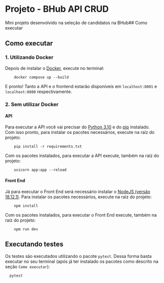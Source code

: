 # Projeto - BHub API CRUD

Mini projeto desenvolvido na seleção de candidatos na BHub## Como executar

## Como executar

### 1. Utilizando Docker

Depois de instalar o [Docker](https://docs.docker.com/engine/install/ubuntu/), execute no terminal:

```
    docker compose up --build
```

E pronto! Tanto a API e o frontend estarão disponíveis em `localhost:8001` e `localhost:8000` respectivamente.

### 2. Sem utilizar Docker

#### API

Para executar a API você vai precisar do [Python 3.10](https://www.python.org/downloads/) e do [pip](https://pip.pypa.io/en/stable/installation/) instalado. Com isso pronto, para instalar os pacotes necessários, execute na raíz do projeto:

```
    pip install -r requirements.txt
```

Com os pacotes instalados, para executar a API execute, também na raíz do projeto:

```
    uvicorn app:app --reload
```

#### Front End

Já para executar o Front End será necessário instalar o [NodeJS (versão 18.12.1)](https://nodejs.org/en/download/). Para instalar os pacotes necessários, execute na raíz do projeto:

```
    npm install
```

Com os pacotes instalados, para executar o Front End execute, também na raíz do projeto:

```
    npm run dev
```
## Executando testes

Os testes são executados utilizando o pacote `pytest`. Dessa forma basta executar no seu terminal (após já ter instalado os pacotes como descrito na seção `Como executar`):

```bash
  pytest
```
